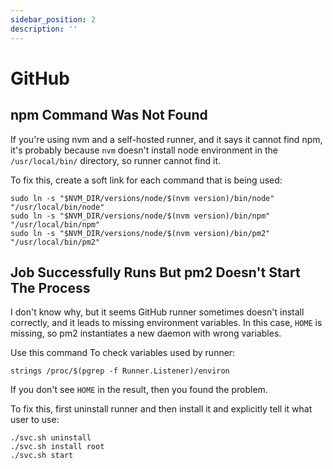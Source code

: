 ```yaml
---
sidebar_position: 2
description: ''
---
```


# GitHub

## npm Command Was Not Found

If you're using nvm and a self-hosted runner, and it says it cannot find npm,
it's probably because `nvm` doesn't install node environment in the `/usr/local/bin/` directory,
so runner cannot find it.

To fix this, create a soft link for each command that is being used:

```shell
sudo ln -s "$NVM_DIR/versions/node/$(nvm version)/bin/node" "/usr/local/bin/node"
sudo ln -s "$NVM_DIR/versions/node/$(nvm version)/bin/npm" "/usr/local/bin/npm"
sudo ln -s "$NVM_DIR/versions/node/$(nvm version)/bin/pm2" "/usr/local/bin/pm2"
```

## Job Successfully Runs But pm2 Doesn't Start The Process

I don't know why, but it seems GitHub runner sometimes doesn't install correctly, and it leads to missing environment variables.
In this case, `HOME` is missing, so pm2 instantiates a new daemon with wrong variables.

Use this command To check variables used by runner:

```shell
strings /proc/$(pgrep -f Runner.Listener)/environ
```

If you don't see `HOME` in the result, then you found the problem.

To fix this, first uninstall runner and then install it and explicitly tell it what user to use:

```shell
./svc.sh uninstall
./svc.sh install root
./svc.sh start
```
